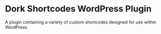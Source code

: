 Dork Shortcodes WordPress Plugin
===============

A plugin containing a variety of custom shortcodes designed for use within WordPress.
